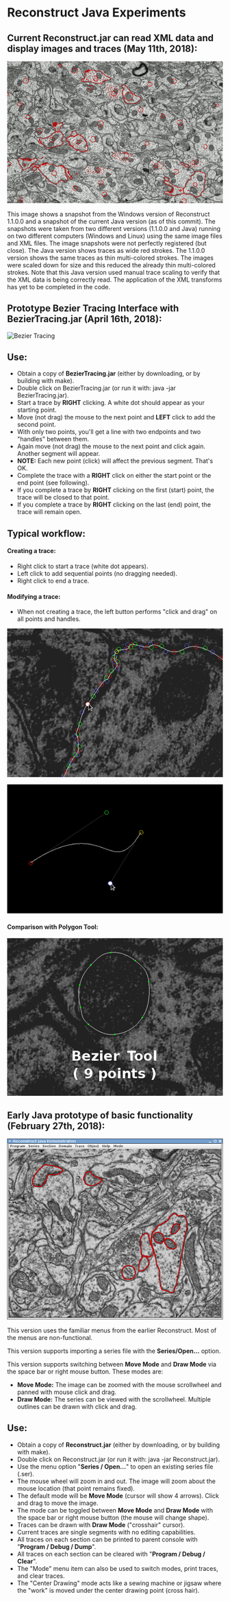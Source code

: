 # Reconstruct Java Experiments

## Current Reconstruct.jar can read XML data and display images and traces (May 11th, 2018):

![CompareJavaExe](Compare_Java_Exe_2018_05_11.gif?raw=true "Compare Java and Original Exe")

This image shows a snapshot from the Windows version of Reconstruct 1.1.0.0 and a snapshot of
the current Java version (as of this commit). The snapshots were taken from two different
versions (1.1.0.0 and Java) running on two different computers (Windows and Linux) using the
same image files and XML files. The image snapshots were not perfectly registered (but close).
The Java version shows traces as wide red strokes. The 1.1.0.0 version shows the same traces
as thin multi-colored strokes. The images were scaled down for size and this reduced the already
thin multi-colored strokes. Note that this Java version used manual trace scaling to verify that
the XML data is being correctly read. The application of the XML transforms has yet to be completed
in the code.

## Prototype Bezier Tracing Interface with BezierTracing.jar (April 16th, 2018):

![Bezier Tracing](Trace_Round.gif?raw=true "Bezier Tracing")

## Use:

* Obtain a copy of **BezierTracing.jar** (either by downloading, or by building with make).
* Double click on BezierTracing.jar (or run it with: java -jar BezierTracing.jar).
* Start a trace by **RIGHT** clicking. A white dot should appear as your starting point.
* Move (not drag) the mouse to the next point and **LEFT** click to add the second point.
* With only two points, you'll get a line with two endpoints and two "handles" between them.
* Again move (not drag) the mouse to the next point and click again. Another segment will appear.
* **NOTE:** Each new point (click) will affect the previous segment. That's OK.
* Complete the trace with a **RIGHT** click on either the start point or the end point (see following).
* If you complete a trace by **RIGHT** clicking on the first (start) point, the trace will be closed to that point.
* If you complete a trace by **RIGHT** clicking on the last (end) point, the trace will remain open.

## Typical workflow:

#### Creating a trace:

* Right click to start a trace (white dot appears).
* Left click to add sequential points (no dragging needed).
* Right click to end a trace.

#### Modifying a trace:

* When not creating a trace, the left button performs "click and drag" on all points and handles.

![Bezier Point Adjustment](Bezier_Point_Adjustment.gif?raw=true "Bezier Point Adjustment")

![Bezier Slope Adjustment](Single_Cubic_Bezier_Control.gif?raw=true "Bezier Slope Adjustment")


#### Comparison with Polygon Tool:

![Bezier v Polygon](Bezier_Polygon_Image.gif?raw=true "Bezier v Polygon")

## Early Java prototype of basic functionality (February 27th, 2018):

![Early Demo](Screenshot_02272018_105320PM.png?raw=true "Early Demo")

This version uses the familiar menus from the earlier Reconstruct. Most of the menus are non-functional.

This version supports importing a series file with the **Series/Open...** option.

This version supports switching between **Move Mode** and **Draw Mode** via the space bar or right mouse button. These modes are:

* **Move Mode:** The image can be zoomed with the mouse scrollwheel and panned with mouse click and drag.
* **Draw Mode:** The series can be viewed with the scrollwheel. Multiple outlines can be drawn with click and drag.

## Use:

* Obtain a copy of **Reconstruct.jar** (either by downloading, or by building with make).
* Double click on Reconstruct.jar (or run it with: java -jar Reconstruct.jar).
* Use the menu option "**Series / Open...**" to open an existing series file (.ser).
* The mouse wheel will zoom in and out. The image will zoom about the mouse location (that point remains fixed).
* The default mode will be **Move Mode** (cursor will show 4 arrows). Click and drag to move the image.
* The mode can be toggled between **Move Mode** and **Draw Mode** with the space bar or right mouse button (the mouse will change shape).
* Traces can be drawn with **Draw Mode** ("crosshair" cursor).
* Current traces are single segments with no editing capabilities.
* All traces on each section can be printed to parent console with "**Program / Debug / Dump**".
* All traces on each section can be cleared with "**Program / Debug / Clear**".
* The "Mode" menu item can also be used to switch modes, print traces, and clear traces.
* The "Center Drawing" mode acts like a sewing machine or jigsaw where the "work" is moved
  under the center drawing point (cross hair).

